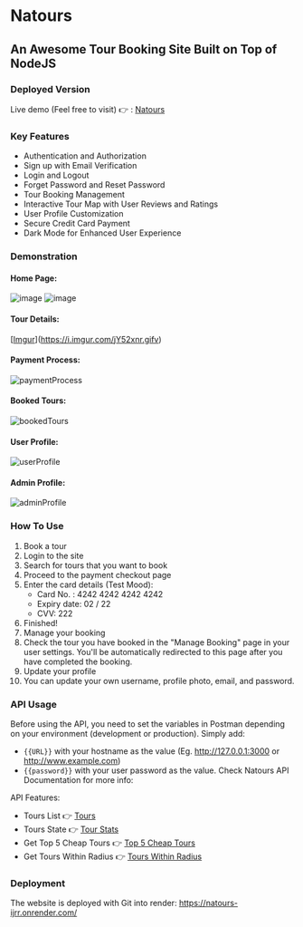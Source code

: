 # Natours

## An Awesome Tour Booking Site Built on Top of NodeJS

### Deployed Version
Live demo (Feel free to visit) 👉 : [Natours](https://natours-ijrr.onrender.com/)

### Key Features
- Authentication and Authorization
- Sign up with Email Verification
- Login and Logout
- Forget Password and Reset Password
- Tour Booking Management
- Interactive Tour Map with User Reviews and Ratings
- User Profile Customization
- Secure Credit Card Payment
- Dark Mode for Enhanced User Experience


### Demonstration
#### Home Page:
![image](https://github.com/Ahmedhossamdev/Natours/assets/99441866/758823b1-d1a4-4e66-9a69-fd77d0abe10e)
![image](https://github.com/Ahmedhossamdev/Natours/assets/99441866/b633488b-892b-4cb6-95d0-35d5ceebfdfb)



#### Tour Details:
[[Imgur](https://i.imgur.com/jY52xnr.gifv)](https://i.imgur.com/jY52xnr.gifv)



#### Payment Process:
![paymentProcess](paymentprocess-1-ycnhrceamp4-7fW.gif)

#### Booked Tours:
![bookedTours](rsz_bookedtours.png)

#### User Profile:
![userProfile](rsz_userprofile.png)

#### Admin Profile:
![adminProfile](rsz_adminprofile.png)

### How To Use
1. Book a tour
2. Login to the site
3. Search for tours that you want to book
4. Proceed to the payment checkout page
5. Enter the card details (Test Mood):
   - Card No. : 4242 4242 4242 4242
   - Expiry date: 02 / 22
   - CVV: 222
6. Finished!
7. Manage your booking
8. Check the tour you have booked in the "Manage Booking" page in your user settings. You'll be automatically redirected to this page after you have completed the booking.
9. Update your profile
10. You can update your own username, profile photo, email, and password.

### API Usage
Before using the API, you need to set the variables in Postman depending on your environment (development or production). Simply add:
- `{{URL}}` with your hostname as the value (Eg. http://127.0.0.1:3000 or http://www.example.com)
- `{{password}}` with your user password as the value.
Check Natours API Documentation for more info:


API Features:
- Tours List 👉 [Tours](https://natours-ijrr.onrender.com/api/v1/tours)
- Tours State 👉 [Tour Stats](https://natours-ijrr.onrender.com/v1/tours/tour-stats)
- Get Top 5 Cheap Tours 👉 [Top 5 Cheap Tours](https://natours-ijrr.onrender.com/api/v1/tours/top-5-cheap)
- Get Tours Within Radius 👉 [Tours Within Radius](https://natours-ijrr.onrender.com/api/v1/tours/tours-within/200/center/34.098453,-118.096327/unit/mi)

### Deployment
The website is deployed with Git into render:
https://natours-ijrr.onrender.com/
